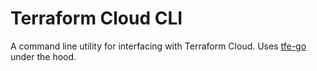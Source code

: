 # Terraform Cloud CLI

A command line utility for interfacing with Terraform Cloud. Uses [tfe-go][] under the hood.

[tfe-go]: https://github.com/hashicorp/go-tfe
